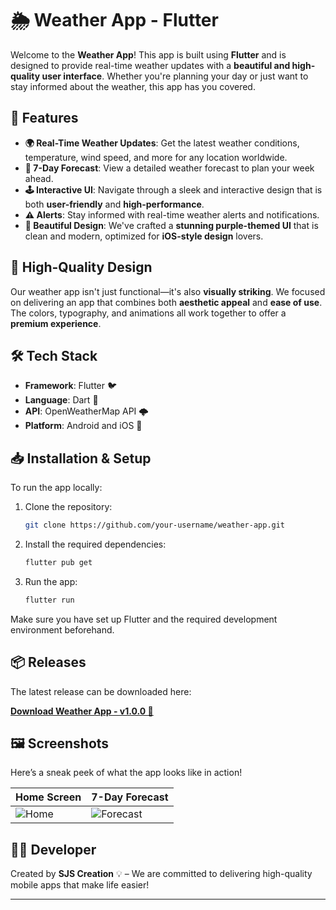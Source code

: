 # 🌦️ Weather App - Flutter

Welcome to the **Weather App**! This app is built using **Flutter** and is designed to provide real-time weather updates with a **beautiful and high-quality user interface**. Whether you're planning your day or just want to stay informed about the weather, this app has you covered. 

## 📱 Features
- **🌍 Real-Time Weather Updates**: Get the latest weather conditions, temperature, wind speed, and more for any location worldwide.
- **📅 7-Day Forecast**: View a detailed weather forecast to plan your week ahead.
- **🕹️ Interactive UI**: Navigate through a sleek and interactive design that is both **user-friendly** and **high-performance**.
- **⚠️ Alerts**: Stay informed with real-time weather alerts and notifications.
- **🎨 Beautiful Design**: We've crafted a **stunning purple-themed UI** that is clean and modern, optimized for **iOS-style design** lovers.

## 🚀 High-Quality Design
Our weather app isn't just functional—it's also **visually striking**. We focused on delivering an app that combines both **aesthetic appeal** and **ease of use**. The colors, typography, and animations all work together to offer a **premium experience**.

## 🛠️ Tech Stack
- **Framework**: Flutter 🐦
- **Language**: Dart 🎯
- **API**: OpenWeatherMap API 🌩️
- **Platform**: Android and iOS 📱

## 📥 Installation & Setup
To run the app locally:

1. Clone the repository:
   ```bash
   git clone https://github.com/your-username/weather-app.git
   ```

2. Install the required dependencies:
   ```bash
   flutter pub get
   ```

3. Run the app:
   ```bash
   flutter run
   ```

Make sure you have set up Flutter and the required development environment beforehand.

## 📦 Releases
The latest release can be downloaded here:

**[Download Weather App - v1.0.0 🚀](https://github.com/jack026/weather-app/releases/tag/v1.0.0)**

## 🖼️ Screenshots
Here’s a sneak peek of what the app looks like in action!

| Home Screen | 7-Day Forecast |
|-------------|----------------|
| ![Home]([link-to-screenshot-home](https://drive.google.com/uc?export=view&id=1es84OjxcFhdjnAZzXtDzNtsXzkVwLE5y)) | ![Forecast](link-to-screenshot-forecast) |

## 👨‍💻 Developer
Created by **SJS Creation** 💡 – We are committed to delivering high-quality mobile apps that make life easier!

---

